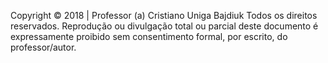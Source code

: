 Copyright © 2018 | Professor (a) Cristiano Uniga Bajdiuk
Todos os direitos reservados. Reprodução ou divulgação total ou parcial deste documento é expressamente proibido sem consentimento formal, por escrito, do professor/autor.